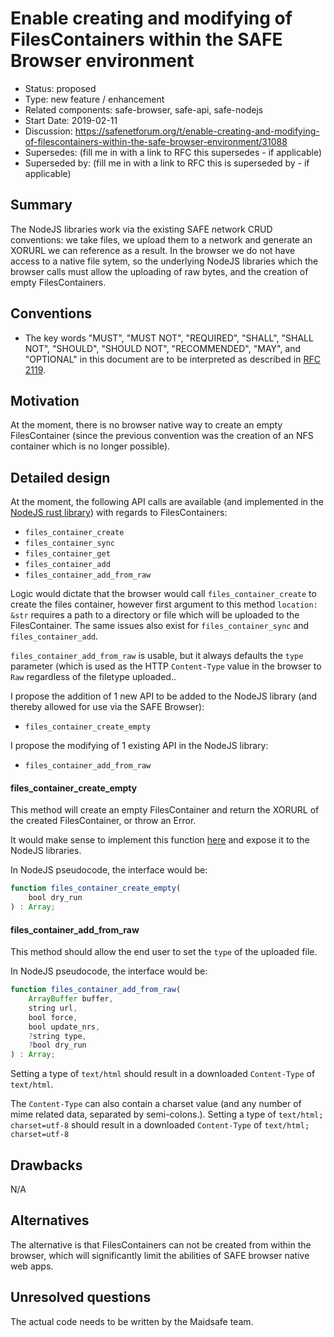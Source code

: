# Enable creating and modifying of FilesContainers within the SAFE Browser environment

- Status: proposed
- Type: new feature / enhancement
- Related components: safe-browser, safe-api, safe-nodejs
- Start Date: 2019-02-11
- Discussion: https://safenetforum.org/t/enable-creating-and-modifying-of-filescontainers-within-the-safe-browser-environment/31088
- Supersedes: (fill me in with a link to RFC this supersedes - if applicable)
- Superseded by: (fill me in with a link to RFC this is superseded by - if applicable)

## Summary

The NodeJS libraries work via the existing SAFE network CRUD conventions: we take files, we upload them to a network and generate an XORURL we can reference as a result. In the browser we do not have access to a native file sytem, so the underlying NodeJS libraries which the browser calls must allow the uploading of raw bytes, and the creation of empty FilesContainers.

## Conventions
- The key words "MUST", "MUST NOT", "REQUIRED", "SHALL", "SHALL NOT", "SHOULD", "SHOULD NOT", "RECOMMENDED", "MAY", and "OPTIONAL" in this document are to be interpreted as described in [RFC 2119](http://tools.ietf.org/html/rfc2119).

## Motivation

At the moment, there is no browser native way to create an empty FilesContainer (since the previous convention was the creation of an NFS container which is no longer possible).

## Detailed design

At the moment, the following API calls are available (and implemented in the [NodeJS rust library](https://github.com/maidsafe/safe-nodejs/blob/master/native/src/lib.rs)) with regards to FilesContainers:

* `files_container_create`
* `files_container_sync`
* `files_container_get`
* `files_container_add`
* `files_container_add_from_raw`

Logic would dictate that the browser would call `files_container_create` to create the files container, however first argument to this method `location: &str` requires a path to a directory or file which will be uploaded to the FilesContainer. The same issues also exist for `files_container_sync` and `files_container_add`.

`files_container_add_from_raw` is usable, but it always defaults the `type` parameter (which is used as the HTTP `Content-Type` value in the browser to `Raw` regardless of the filetype uploaded..

I propose the addition of 1 new API to be added to the NodeJS library (and thereby allowed for use via the SAFE Browser):

* `files_container_create_empty`

I propose the modifying of 1 existing API in the NodeJS library:

* `files_container_add_from_raw`

#### files_container_create_empty

This method will create an empty FilesContainer and return the XORURL of the created FilesContainer, or throw an Error.

It would make sense to implement this function [here](https://github.com/maidsafe/safe-api/blob/81687e0a57161f2a7203c62b9897511618862242/safe-api/src/api/files.rs#L55) and expose it to the NodeJS libraries.

In NodeJS pseudocode, the interface would be:

```js
function files_container_create_empty(
    bool dry_run
) : Array;
```

#### files_container_add_from_raw

This method should allow the end user to set the `type` of the uploaded file.

In NodeJS pseudocode, the interface would be:

```js
function files_container_add_from_raw(
    ArrayBuffer buffer,
    string url,
    bool force,
    bool update_nrs,
    ?string type,
    ?bool dry_run
) : Array;
```

Setting a type of `text/html` should result in a downloaded `Content-Type` of `text/html`.

The `Content-Type` can also contain a charset value (and any number of mime related data, separated by semi-colons.). Setting a type of `text/html; charset=utf-8` should result in a downloaded `Content-Type` of `text/html; charset=utf-8`

## Drawbacks

N/A

## Alternatives

The alternative is that FilesContainers can not be created from within the browser, which will significantly limit the abilities of SAFE browser native web apps.

## Unresolved questions

The actual code needs to be written by the Maidsafe team.
